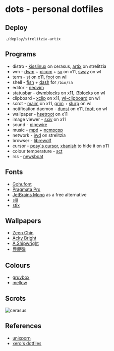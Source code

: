 # dots - personal dotfiles

## Deploy

	./deploy/strelitzia-artix

## Programs

* distro -
[kisslinux](https://kisslinux.org/) on cerasus,
[artix](https://archlinux.org) on strelitzia
* wm -
[dwm](https://dwm.suckless.org/) +
[picom](https://github.com/yshui/picom) +
[sx](https://github.com/Earnestly/sx) on x11,
[sway](https://swaywm.org/) on wl
* term -
[st](https://st.suckless.org/) on x11,
[foot](https://codeberg.org/dnkl/foot) on wl
* shell -
[fish](https://fishshell.com) +
[dash](http://gondor.apana.org.au/~herbert/dash/) for `/bin/sh`
* editor -
[neovim](https://neovim.io)
* statusbar -
[dwmblocks](https://github.com/torrinfail/dwmblocks) on x11,
[i3blocks](https://github.com/vivien/i3blocks) on wl
* clipboard -
[xclip](https://github.com/astrand/xclip) on x11,
[wl-clipboard](https://github.com/bugaevc/wl-clipboard) on wl
* scrot -
[maim](https://github.com/naelstrof/maim) on x11,
[grim](https://wayland.emersion.fr/grim/) +
[slurp](https://wayland.emersion.fr/slurp/) on wl
* notification daemon -
[dunst](https://github.com/dunst-project/dunst) on x11,
[fnott](https://codeberg.org/dnkl/fnott) on wl
* wallpaper -
[hsetroot](https://github.com/himdel/hsetroot) on x11
* image viewer -
[sxiv](https://github.com/muennich/sxiv) on x11
* sound -
[pipewire](https://pipewire.org/)
* music -
[mpd](https://www.musicpd.org) +
[ncmpcpp](https://rybczak.net/ncmpcpp)
* network -
[iwd](https://iwd.wiki.kernel.org/) on strelitzia
* browser -
[librewolf](https://librewolf.net/)
* cursor -
[posy's cursor](http://www.michieldb.nl/other/cursors/),
[xbanish](https://github.com/jcs/xbanish) to hide it on x11
* colour temperature -
[sct](https://flak.tedunangst.com/post/sct-set-color-temperature)
* rss -
[newsboat](https://newsboat.org/)

## Fonts

* [Gohufont](https://font.gohu.org)
* [Pragmata Pro](https://fsd.it/shop/fonts/pragmatapro/)
* [JetBrains Mono](https://www.jetbrains.com/lp/mono/) as a free alternative
* [siji](https://github.com/stark/siji)
* [stix](https://www.stixfonts.org)

## Wallpapers

* [Zeen Chin](https://nitter.net/zeen_chin/media)
* [Acky Bright](https://nitter.net/aki001208/media)
* [A.Shipwright](https://nitter.net/shipwrighta/media)
* [屁屁弹](https://nitter.net/pp_bullet/media)

## Colours

* [gruvbox](https://github.com/morhetz/gruvbox)
* [mellow](https://gist.github.com/jstnas/fc85c6253a632409d2545100d085dfd7)

## Scrots

![cerasus](scrots/cerasus.png)

## References

* [unixporn](https://www.reddit.com/r/unixporn/)
* [xero's dotfiles](https://github.com/xero/dotfiles)
